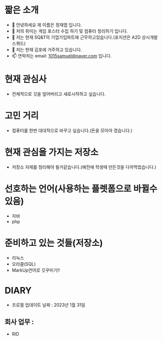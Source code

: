 # 짧은 소개
- 👋 안녕하세요 제 이름은 정재엽 입니다.
- 👀 저의 취미는 게임 포스터 수집 하기 및 컴퓨터 정리하기 입니다.
- 🌱 저는 현재 SQ&T의 기업가입파트에 근무하고있습니다.(포지션은 A2D 상시개발 스쿼드)
- 💞️ 저는 현재 김포에 거주하고 있습니다.
- 📫 연락처는 email: 1015samuel@naver.com 입니다.

# 현재 관심사
* 전체적으로 깃을 엎어버리고 새로시작하고 싶습니다.

# 고민 거리
* 컴퓨터를 한번 대대적으로 바꾸고 싶습니다.(돈을 모아야 겠습니다.)
  
# 현재 관심을 가지는 저장소
* 저장소 자체를 정리해야 될거같습니다.(예전에 학생때 만든것을 다까먹었습니다.)
  
# 선호하는 언어(사용하는 플렛폼으로 바뀔수 있음)
* 자바
* php

# 준비하고 있는 것들(저장소)
* 리눅스
* 오라클(SQL)
* MarkUp언어로 깃꾸미기!!

# DIARY
- 프로필 업데이트 날짜 : 2023년 1월 31일

## 회사 업무 :
* RID   
